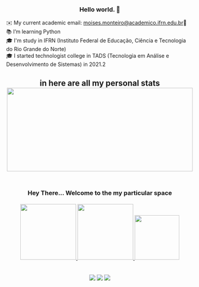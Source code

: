 <h3 align="center">Hello world. 👋</h3>

✉️ My current academic email: moises.monteiro@academico.ifrn.edu.br📩<br>
📚 I’m learning Python<br>
🎓 I'm study in IFRN (Instituto Federal de Educação, Ciência e Tecnologia do Rio Grande do Norte)<br>
🎓 I started technologist college in TADS (Tecnologia em Análise e Desenvolvimento de Sistemas) in 2021.2<br>

 <h2 align="center">in here are all my personal stats</>
 <br>
 <img src="https://i.pinimg.com/originals/20/54/97/205497ee52942b78ef8b2b46e65ae78c.gif" height="225" width="500"/><br>
 <br>
 <h3 align="center">Hey There... Welcome to the my particular space</>
<br>
<div align="center">
<br>
  <a href="https://github.com/MoisesMonter">
   <img height="150em" src="https://github-readme-streak-stats.herokuapp.com?user=MoisesMonter&theme=midnight-purple&date_format=M%20j%5B%2C%20Y%5D&border=DDDDDD&sideNums=3F0BDD&fire=28078D" />
  <img height="150em" src="https://github-readme-stats.vercel.app/api?username=MoisesMonter&show_icons=true&theme=midnight-purple&count_private=true&include_all_commits=true"/>
  <img height="120em" src="https://github-readme-stats.vercel.app/api/top-langs/?username=MoisesMonter&layout=compact&langs_count=6&theme=midnight-purple&hide=yacc,html,css,c,cpp,cs,py,py-script,go&include_all_commits=true&count_private=true"/>

</div>
<br>
<div align="center"> 

  <a href="https://www.instagram.com/moises_monter" target='_blank'><img src="https://img.shields.io/badge/-Instagram-%23E4405F?style=for-the-badge&logo=instagram&logoColor=purple&color=black"></a>
  <a href = "mailto:contatorafaballerini@gmail.com" target='_blank'><img src="https://img.shields.io/badge/-Gmail-%23333?style=for-the-badge&logo=gmail&logoColor=white&color=gray" ></a>
  <a href="https://www.linkedin.com/in/moisés-alexandre-monteiro-araújo-b2a324212" target='_blank'><img src="https://img.shields.io/badge/-LinkedIn-%230077B5?style=for-the-badge&logo=linkedin&logoColor=white&color=black"></a> 
</div>
